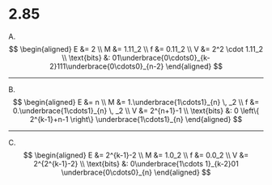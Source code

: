 
# 2.85

A.
$$
\begin{aligned}
E &= 2 \\
M &= 1.11_2 \\
f &= 0.11_2 \\
V &= 2^2 \cdot 1.11_2 \\
\text{bits} &: 01\underbrace{0\cdots0}_{k-2}111\underbrace{0\cdots0}_{n-2}
\end{aligned}
$$

---

B.
$$
\begin{aligned}
E &= n \\
M &= 1.\underbrace{1\cdots1}_{n} \, _2 \\
f &= 0.\underbrace{1\cdots1}_{n} \, _2 \\
V &= 2^{n+1}-1 \\
\text{bits} &: 0 \left\{  2^{k-1}+n-1 \right\} \underbrace{1\cdots1}_{n}
\end{aligned}
$$

---

C.
$$
\begin{aligned}
E &= 2^{k-1}-2 \\
M &= 1.0_2 \\
f &= 0.0_2 \\
V &= 2^{2^{k-1}-2} \\
\text{bits} &: 0\underbrace{1\cdots 1}_{k-2}01 \underbrace{0\cdots0}_{n}
\end{aligned}
$$
